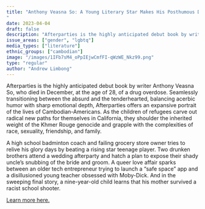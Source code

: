 ```yaml
---
title: "Anthony Veasna So: A Young Literary Star Makes His Posthumous Debut With 'Afterparties'
"
date: 2023-04-04
draft: false
description: "Afterparties is the highly anticipated debut book by writer Anthony Veasna So, who died in December, at the age of 28, of a drug overdose."
issue_areas: ["gender", "lgbtq"]
media_types: ["literature"]
ethnic_groups: ["cambodian"]
image: "/images/1IFb7sM4_oPpIEjwCmfFI-qWzWE_Nkz99.png"
type: "regular"
author: "Andrew Limbong"
---
```


Afterparties is the highly anticipated debut book by writer Anthony Veasna So, who died in December, at the age of 28, of a drug overdose. Seamlessly transitioning between the absurd and the tenderhearted, balancing acerbic humor with sharp emotional depth, Afterparties offers an expansive portrait of the lives of Cambodian-Americans. As the children of refugees carve out radical new paths for themselves in California, they shoulder the inherited weight of the Khmer Rouge genocide and grapple with the complexities of race, sexuality, friendship, and family.

A high school badminton coach and failing grocery store owner tries to relive his glory days by beating a rising star teenage player. Two drunken brothers attend a wedding afterparty and hatch a plan to expose their shady uncle’s snubbing of the bride and groom. A queer love affair sparks between an older tech entrepreneur trying to launch a “safe space” app and a disillusioned young teacher obsessed with Moby-Dick. And in the sweeping final story, a nine-year-old child learns that his mother survived a racist school shooter.

[Learn more here.](https://www.npr.org/2021/08/01/1021415438/afterparties-anthony-veasna-so-cambodian-american)
